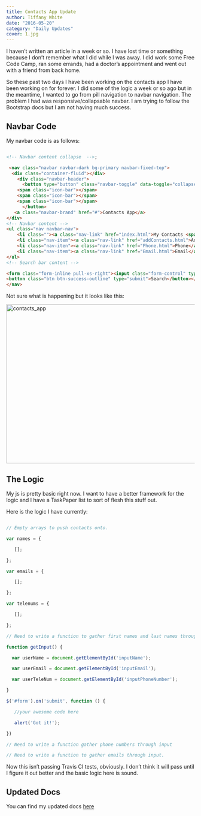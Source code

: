 ```yaml
---
title: Contacts App Update
author: Tiffany White
date: "2016-05-20"
category: "Daily Updates"
cover: 1.jpg
---
```



I haven’t written an article in a week or so. I have lost time or something because I don’t remember what I did while I was away. I did work some Free Code Camp, ran some errands, had a doctor’s appointment and went out with a friend from back home.

So these past two days I have been working on the contacts app I have been working on for forever. I did some of the logic a week or so ago but in the meantime, I wanted to go from pill navigation to navbar navigation. The problem I had was responsive/collapsable navbar. I am trying to follow the Bootstrap docs but I am not having much success.
<h2>Navbar Code</h2>
My navbar code is as follows:

```html

<!-- Navbar content collapse  -->;

 <nav class="navbar navbar-dark bg-primary navbar-fixed-top">
  <div class="container-fluid"></div>
    <div class="navbar-header">
      <button type="button" class="navbar-toggle" data-toggle="collapse" data-target="#myNavbar">
	<span class="icon-bar"></span>
	<span class="icon-bar"></span>
	<span class="icon-bar"></span>
      </button>
   <a class="navbar-brand" href="#">Contacts App</a>
</div>
<!-- Navbar content -->
<ul class="nav navbar-nav">
 	<li class=""><a class="nav-link" href="index.html">My Contacts <span class="sr-only">(current)</span></a></li>
 	<li class="nav-item"><a class="nav-link" href="addContacts.html">Add Contacts</a></li>
 	<li class="nav-iten"><a class="nav-link" href="Phone.html">Phone</a></li>
 	<li class="nav-item"><a class="nav-link" href="Email.html">Email</a></li>
</ul>
<!-- Search bar content -->

<form class="form-inline pull-xs-right"><input class="form-control" type="text" placeholder="Search" />
<button class="btn btn-success-outline" type="submit">Search</button></form></div>
</nav>
```

Not sure what is happening but it looks like this:

<a href="https://helloburgh.me/wp-content/uploads/2016/05/Screenshot2016-05-20_12-57-54_AM.png"><img class="alignleft size-large wp-image-1111" src="https://helloburgh.me/wp-content/uploads/2016/05/Screenshot2016-05-20_12-57-54_AM-1024x620.png" alt="contacts_app" width="700" height="424" /></a>
<h2>The Logic</h2>
My js is pretty basic right now. I want to have a better framework for the logic and I have a TaskPaper list to sort of flesh this stuff out.

Here is the logic I have currently:

```js

// Empty arrays to push contacts onto.

var names = {

   [];

};

var emails = {

   [];

};

var telenums = {

   [];

};

// Need to write a function to gather first names and last names through input

function getInput() {

  var userName = document.getElementById('inputName');

  var userEmail = document.getElementById('inputEmail');

  var userTeleNum = document.getElementById('inputPhoneNumber');

}

$('#form').on('submit', function () {

   //your awesome code here

   alert('Got it!');

})

// Need to write a function gather phone numbers through input

// Need to write a function to gather emails through input.

```

Now this isn’t passing Travis CI tests, obviously. I don’t think it will pass until I figure it out better and the basic logic here is sound.


<h2>Updated Docs</h2>
You can find my updated docs <a href="https://twhite96.github.io/contacts-app/index.html" target="_blank">here</a>
